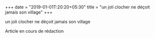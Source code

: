 +++
date = "2019-01-01T:20:20+05:30"
title = "un joli clocher ne déçoit jamais son village"
+++

un joli clocher ne déçoit jamais son village
<!--more-->
Article en cours de rédaction

> 
